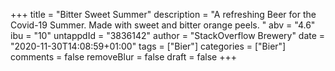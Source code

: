 +++
title = "Bitter Sweet Summer"
description = "A refreshing Beer for the Covid-19 Summer. Made with sweet and bitter orange peels. "
abv = "4.6"
ibu = "10"
untappdId = "3836142"
author = "StackOverflow Brewery"
date = "2020-11-30T14:08:59+01:00"
tags = ["Bier"]
categories = ["Bier"]
comments = false
removeBlur = false
draft = false
+++
